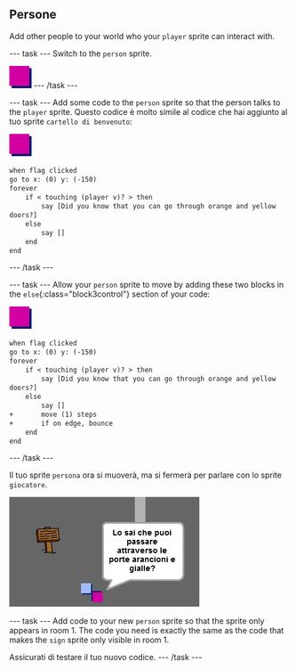 ## Persone

Add other people to your world who your `player` sprite can interact with.

\--- task \--- Switch to the `person` sprite.

![Sprite persona](images/person.png) \--- /task \---

\--- task \--- Add some code to the `person` sprite so that the person talks to the `player` sprite. Questo codice è molto simile al codice che hai aggiunto al tuo sprite `cartello di benvenuto`:

![person](images/person.png)

```blocks3
when flag clicked
go to x: (0) y: (-150)
forever
    if < touching (player v)? > then
        say [Did you know that you can go through orange and yellow doors?]
    else
        say []
    end
end
```

\--- /task \---

\--- task \--- Allow your `person` sprite to move by adding these two blocks in the `else`{:class="block3control"} section of your code:

![person](images/person.png)

```blocks3
when flag clicked
go to x: (0) y: (-150)
forever
    if < touching (player v)? > then
        say [Did you know that you can go through orange and yellow doors?]
    else
        say []
+       move (1) steps
+       if on edge, bounce
    end
end

```

\--- /task \---

Il tuo sprite `persona` ora si muoverà, ma si fermerà per parlare con lo sprite `giocatore`.

![schermata](images/world-person-test.png)

\--- task \--- Add code to your new `person` sprite so that the sprite only appears in room 1. The code you need is exactly the same as the code that makes the `sign` sprite only visible in room 1.

Assicurati di testare il tuo nuovo codice. \--- /task \---
